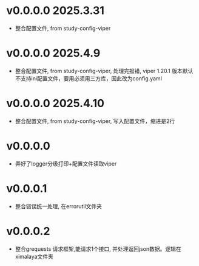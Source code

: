 # v0.0.0.0 2025.3.31 
- 整合配置文件, from study-config-viper

# v0.0.0.0 2025.4.9
- 整合配置文件, from study-config-viper, 处理完报错, viper 1.20.1 版本默认不支持ini配置文件，要用必须用三方库，因此改为config.yaml

# v0.0.0.0 2025.4.10
- 整合配置文件, from study-config-viper, 写入配置文件，缩进是2行

# v0.0.0.0
- 弄好了logger分级打印+配置文件读取viper

# v0.0.0.1
- 整合错误统一处理, 在errorutil文件夹

# v0.0.0.2
- 整合grequests 请求框架,能请求1个接口, 并处理返回json数据。逻辑在ximalaya文件夹

